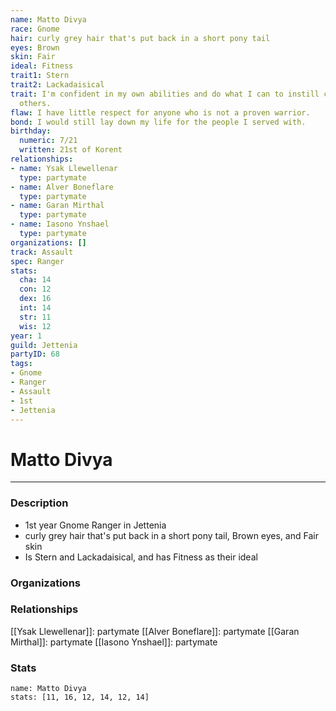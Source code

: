 ```yaml
---
name: Matto Divya
race: Gnome
hair: curly grey hair that's put back in a short pony tail
eyes: Brown
skin: Fair
ideal: Fitness
trait1: Stern
trait2: Lackadaisical
trait: I'm confident in my own abilities and do what I can to instill confidence in
  others.
flaw: I have little respect for anyone who is not a proven warrior.
bond: I would still lay down my life for the people I served with.
birthday:
  numeric: 7/21
  written: 21st of Korent
relationships:
- name: Ysak Llewellenar
  type: partymate
- name: Alver Boneflare
  type: partymate
- name: Garan Mirthal
  type: partymate
- name: Iasono Ynshael
  type: partymate
organizations: []
track: Assault
spec: Ranger
stats:
  cha: 14
  con: 12
  dex: 16
  int: 14
  str: 11
  wis: 12
year: 1
guild: Jettenia
partyID: 68
tags:
- Gnome
- Ranger
- Assault
- 1st
- Jettenia
---
```

# Matto Divya
---
### Description
- 1st year Gnome Ranger in Jettenia
- curly grey hair that's put back in a short pony tail, Brown eyes, and Fair skin
- Is Stern and Lackadaisical, and has Fitness as their ideal

### Organizations
### Relationships
[[Ysak Llewellenar]]: partymate
[[Alver Boneflare]]: partymate
[[Garan Mirthal]]: partymate
[[Iasono Ynshael]]: partymate
### Stats
```statblock
name: Matto Divya
stats: [11, 16, 12, 14, 12, 14]
```